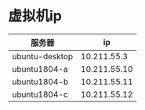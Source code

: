 

# 虚拟机ip


| 服务器         | ip           |
| -------------- | ------------ |
| ubuntu-desktop | 10.211.55.3  |
| ubuntu1804-a   | 10.211.55.10 |
| ubuntu1804-b   | 10.211.55.11 |
| ubuntu1804-c   | 10.211.55.12 |

 

